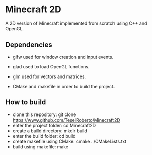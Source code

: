 # Minecraft 2D
A 2D version of Minecraft implemented from scratch using C++ and OpenGL.

## Dependencies
- glfw   used for window creation and input events.
- glad   used to load OpenGL functions.
- glm    used for vectors and matrices.

- CMake and makefile in order to build the project.

## How to build
- clone this repository: git clone https://www.github.com/TeseiRoberto/Minecraft2D
- enter the project folder: cd Minecraft2D
- create a build directory: mkdir build
- enter the build folder: cd build
- create makefile using CMake: cmake ../CMakeLists.txt
- build using makefile: make
